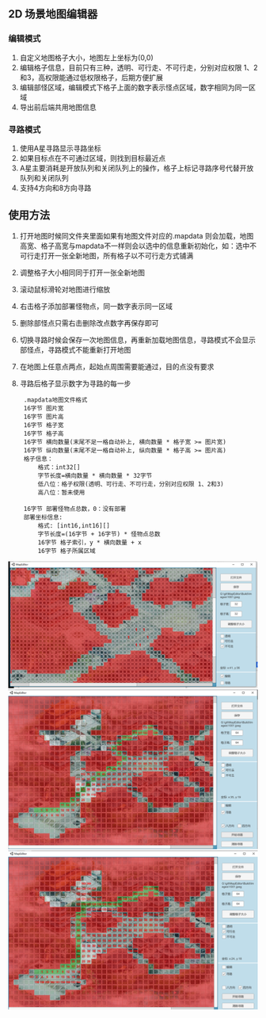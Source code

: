 ## 2D 场景地图编辑器
### 编辑模式
1. 自定义地图格子大小，地图左上坐标为(0,0)
2. 编辑格子信息，目前只有三种，透明、可行走、不可行走，分别对应权限 1、2和3，高权限能通过低权限格子，后期方便扩展
3. 编辑部怪区域，编辑模式下格子上面的数字表示怪点区域，数字相同为同一区域 
4. 导出前后端共用地图信息
### 寻路模式
1. 使用A星寻路显示寻路坐标
2. 如果目标点在不可通过区域，则找到目标最近点
3. A星主要消耗是开放队列和关闭队列上的操作，格子上标记寻路序号代替开放队列和关闭队列
4. 支持4方向和8方向寻路

## 使用方法
1. 打开地图时候同文件夹里面如果有地图文件对应的.mapdata 则会加载，地图高宽、格子高宽与mapdata不一样则会以选中的信息重新初始化，如：选中不可行走打开一张全新地图，所有格子以不可行走方式铺满
2. 调整格子大小相同同于打开一张全新地图
3. 滚动鼠标滑轮对地图进行缩放
4. 右击格子添加部署怪物点，同一数字表示同一区域
5. 删除部怪点只需右击删除改点数字再保存即可
6. 切换寻路时候会保存一次地图信息，再重新加载地图信息，寻路模式不会显示部怪点，寻路模式不能重新打开地图
7. 在地图上任意点两点，起始点周围需要能通过，目的点没有要求
8. 寻路后格子显示数字为寻路的每一步

        .mapdata地图文件格式
        16字节 图片宽
        16字节 图片高
        16字节 格子宽
        16字节 格子高
        16字节 横向数量(末尾不足一格自动补上, 横向数量 * 格子宽 >= 图片宽)
        16字节 纵向数量(末尾不足一格自动补上, 纵向数量 * 格子高 >= 图片高)
        格子信息：
            格式：int32[]
            字节长度=横向数量 * 横向数量 * 32字节
            低八位：格子权限(透明、可行走、不可行走，分别对应权限 1、2和3)
            高八位：暂未使用

        16字节 部署怪物点总数，0：没有部署
        部署坐标信息: 
            格式: [int16,int16][]
            字节长度=(16字节 + 16字节) * 怪物点总数
            16字节 格子索引，y * 横向数量 + x
            16字节 格子所属区域



![地图编辑](https://github.com/hlxxiang/MapEditor/blob/main/img/1.png)
![八方向寻路](https://github.com/hlxxiang/MapEditor/blob/main/img/2.png)
![四方向寻路](https://github.com/hlxxiang/MapEditor/blob/main/img/3.png)

